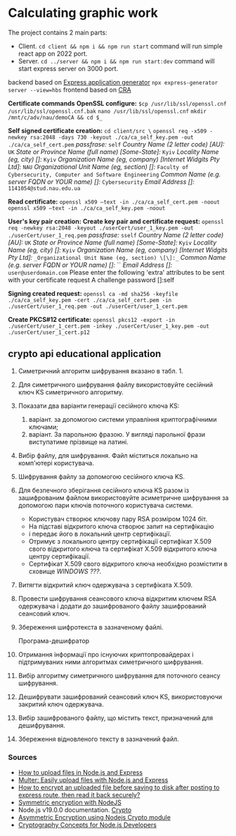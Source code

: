 # Calculating graphic work

The project contains 2 main parts:
- Client. `cd client && npm i && npm run start` command will run simple react app on 2022 port.
- Server. `cd ../server && npm i && npm run start:dev` command will start express server on 3000 port.

backend based on [Express application generator](https://expressjs.com/en/starter/generator.html)
`npx express-generator server --view=hbs`
frontend based on [CRA](https://create-react-app.dev/docs/getting-started)

<!--  The solution is monolith app on nodejs and express. -->
<!-- The frontend is implemented on handlebars. -->

**Certificate commands**
   **OpenSSL configure:**
   `$cp /usr/lib/ssl/openssl.cnf /usr/lib/ssl/openssl.cnf.bak`
   `nano /usr/lib/ssl/openssl.cnf`
   `mkdir /mnt/c/adv/nau/demoCA && cd $_`

**Self signed certificate creation:** `cd client/src \`
   `openssl req -x509 -newkey rsa:2048 -days 730 -keyout ./ca/ca_self_key.pem -out ./ca/ca_self_cert.pem`
   _passfrase:_ `self`
   _Country Name (2 letter code) \[AU\]:_ `UK`
   _State or Province Name (full name) \[Some-State\]:_ `Kyiv`
   _Locality Name (eg, city) \[\]:_ `Kyiv`
   _Organization Name (eg, company) \[Internet Widgits Pty Ltd\]:_ `NAU`
   _Organizational Unit Name (eg, section) \[\]:_ `Faculty of Cybersecurity, Computer and Software Engineering`
   _Common Name (e.g. server FQDN or YOUR name) \[\]:_ `Cybersecurity`
   _Email Address \[\]:_ `1141054@stud.nau.edu.ua`


**Read certificate:**
   `openssl x509 –text -in ./ca/ca_self_cert.pem -noout`
   `openssl x509 –text -in ./ca/ca_self_key.pem -noout`

**User's key pair creation:**
   **Create key pair and certificate request:**
      `openssl req -newkey rsa:2048 -keyout ./userCert/user_1_key.pem -out ./userCert/user_1_req.pem`
      _passfrase:_ `sself`
      _Country Name (2 letter code) \[AU\]:_ `UK`
      _State or Province Name (full name) \[Some-State\]:_ `Kyiv`
      _Locality Name (eg, city) \[\]:_ `Kyiv`
      _Organization Name (eg, company) \[Internet Widgits Pty Ltd\]:_ ``
      _Organizational Unit Name (eg, section) \[\]:_ ``
      _Common Name (e.g. server FQDN or YOUR name) \[\]:_ ``
      _Email Address \[\]:_ `user@userdomain.com`
      Please enter the following 'extra' attributes
      to be sent with your certificate request
      A challenge password []:self

   **Signing created request:**
      `openssl ca -md sha256 -keyfile ./ca/ca_self_key.pem -cert ./ca/ca_self_cert.pem -in ./userCert/user_1_req.pem -out ./userCert/user_1_cert.pem`


**Create PKCS#12 certificate:**
   `openssl pkcs12 -export -in ./userCert/user_1_cert.pem -inkey ./userCert/user_1_key.pem -out ./userCert/user_1_cert.p12`

## crypto api educational application

1. Симетричний алгоритм шифрування вказано в табл. 1.
2. Для симетричного шифрування файлу використовуйте сесійний ключ KS симетричного алгоритму.
3. Показати два варіанти генерації сесійного ключа KS:
   1. варіант. за допомогою системи управління криптографічними ключами;
   2. варіант. За парольною фразою. У вигляді парольної фрази виступатиме прізвище на латині.
4. Вибір файлу, для шифрування. Файл міститься локально на комп'ютері користувача.
5. Шифрування файлу за допомогою сесійного ключа KS.
6. Для безпечного зберігання сесійного ключа KS разом із зашифрованим файлом використовуйте асиметричне шифрування за допомогою пари ключів поточного користувача системи.
   - Користувач створює ключову пару RSA розміром 1024 біт.
   - На підставі відкритого ключа створює запит на сертифікацію
   - і передає його в локальний центр сертифікації.
   - Отримує з локального центру сертифікації сертифікат Х.509 свого відкритого ключа та сертифікат Х.509 відкритого ключа центру сертифікації.
   - Сертифікат Х.509 свого відкритого ключа необхідно розмістити в сховище _WINDOWS ???_.
7. Витягти відкритий ключ одержувача з сертифіката Х.509.
8. Провести шифрування сеансового ключа відкритим ключем RSA одержувача і додати до зашифрованого файлу зашифрований сеансовий ключ.
9. Збереження шифротекста в зазначеному файлі.

   Програма-дешифратор
10. Отримання інформації про існуючих криптопровайдерах і підтримуваних ними алгоритмах симетричного шифрування.
11. Вибір алгоритму симетричного шифрування для поточного сеансу шифрування.
12. Дешифрувати зашифрований сеансовий ключ KS, використовуючи закритий ключ одержувача.
13. Вибір зашифрованого файлу, що містить текст, призначений для дешифрування.
14. Збереження відновленого тексту в зазначений файл.

### Sources

- [How to upload files in Node.js and Express](https://attacomsian.com/blog/uploading-files-nodejs-express)
- [Multer: Easily upload files with Node.js and Express](https://blog.logrocket.com/multer-nodejs-express-upload-file/)
- [How to encrypt an uploaded file before saving to disk after posting to express route, then read it back securely?](https://stackoverflow.com/questions/59043812/how-to-encrypt-an-uploaded-file-before-saving-to-disk-after-posting-to-express-r)
- [Symmetric encryption with NodeJS](https://stackoverflow.com/questions/41043878/symmetric-encryption-with-nodejs)
- Node.js v19.0.0 documentation. [Crypto](https://nodejs.org/api/crypto.html)
- [Asymmetric Encryption using Nodejs Crypto module](https://stackoverflow.com/questions/54087514/asymmetric-encryption-using-nodejs-crypto-module)
- [Cryptography Concepts for Node.js Developers](https://fireship.io/lessons/node-crypto-examples/)